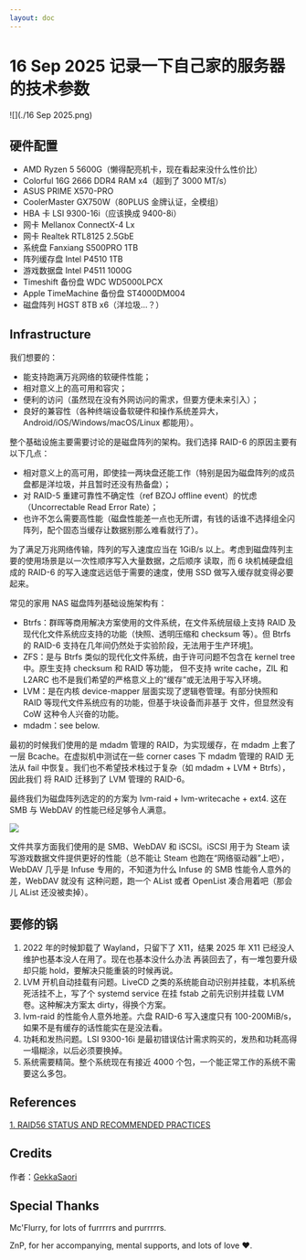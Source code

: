 ```yaml
---
layout: doc
---
```


# 16 Sep 2025 记录一下自己家的服务器的技术参数

![](./16 Sep 2025.png)

## 硬件配置

- AMD Ryzen 5 5600G（懒得配亮机卡，现在看起来没什么性价比）
- Colorful 16G 2666 DDR4 RAM x4（超到了 3000 MT/s）
- ASUS PRIME X570-PRO
- CoolerMaster GX750W（80PLUS 金牌认证，全模组）
- HBA 卡 LSI 9300-16i（应该换成 9400-8i）
- 网卡 Mellanox ConnectX-4 Lx
- 网卡 Realtek RTL8125 2.5GbE
- 系统盘 Fanxiang S500PRO 1TB
- 阵列缓存盘 Intel P4510 1TB
- 游戏数据盘 Intel P4511 1000G
- Timeshift 备份盘 WDC WD5000LPCX
- Apple TimeMachine 备份盘 ST4000DM004
- 磁盘阵列 HGST 8TB x6（洋垃圾…？）

## Infrastructure

我们想要的：
- 能支持跑满万兆网络的软硬件性能；
- 相对意义上的高可用和容灾；
- 便利的访问（虽然现在没有外网访问的需求，但要方便未来引入）；
- 良好的兼容性（各种终端设备软硬件和操作系统差异大，Android/iOS/Windows/macOS/Linux 都能用）。

整个基础设施主要需要讨论的是磁盘阵列的架构。我们选择 RAID-6 的原因主要有以下几点：
- 相对意义上的高可用，即使挂一两块盘还能工作（特别是因为磁盘阵列的成员盘都是洋垃圾，并且暂时还没有热备盘）；
- 对 RAID-5 重建可靠性不确定性（ref BZOJ offline event）的忧虑（Uncorrectable Read Error Rate）；
- 也许不怎么需要高性能（磁盘性能差一点也无所谓，有钱的话谁不选择组全闪阵列，配个固态当缓存让数据别那么难看就行了）。

为了满足万兆网络传输，阵列的写入速度应当在 1GiB/s 以上。考虑到磁盘阵列主要的使用场景是以一次性顺序写入大量数据，之后顺序
读取，而 6 块机械硬盘组成的 RAID-6 的写入速度远远低于需要的速度，使用 SSD 做写入缓存就变得必要起来。

常见的家用 NAS 磁盘阵列基础设施架构有：
- Btrfs：群晖等商用解决方案使用的文件系统，在文件系统层级上支持 RAID 及现代化文件系统应支持的功能（快照、透明压缩和
 checksum 等）。但 Btrfs 的 RAID-6 支持在几年间仍然处于实验阶段，无法用于生产环境[1](#references)。
- ZFS：是与 Btrfs 类似的现代化文件系统，由于许可问题不包含在 kernel tree 中。原生支持 checksum 和 RAID 等功能，
 但不支持 write cache，ZIL 和 L2ARC 也不是我们希望的严格意义上的“缓存”或无法用于写入环境。
- LVM：是在内核 device-mapper 层面实现了逻辑卷管理。有部分快照和 RAID 等现代文件系统应有的功能，但基于块设备而非基于
 文件，但显然没有 CoW 这种令人兴奋的功能。
- mdadm：see below.

最初的时候我们使用的是 mdadm 管理的 RAID，为实现缓存，在 mdadm 上套了一层 Bcache。在虚拟机中测试在一些 corner 
cases 下 mdadm 管理的 RAID 无法从 fail 中恢复。我们也不希望技术栈过于复杂（如 mdadm + LVM + Btrfs），因此我们
将 RAID 迁移到了 LVM 管理的 RAID-6。

最终我们为磁盘阵列选定的的方案为 lvm-raid + lvm-writecache + ext4. 这在 SMB 与 WebDAV 的性能已经足够令人满意。

![](./speed-example.jpeg)

文件共享方面我们使用的是 SMB、WebDAV 和 iSCSI。iSCSI 用于为 Steam 读写游戏数据文件提供更好的性能（总不能让 Steam 
也跑在“网络驱动器”上吧），WebDAV 几乎是 Infuse 专用的，不知道为什么 Infuse 的 SMB 性能令人意外的差，WebDAV 就没有
这种问题，跑一个 AList 或者 OpenList 凑合用着吧（那会儿 AList 还没被卖掉）。

## 要修的锅

1. 2022 年的时候卸载了 Wayland，只留下了 X11，结果 2025 年 X11 已经没人维护也基本没人在用了。现在也基本没什么办法
 再装回去了，有一堆包要升级却只能 hold，要解决只能重装的时候再说。
2. LVM 开机自动挂载有问题。LiveCD 之类的系统能自动识别并挂载，本机系统死活挂不上，写了个 systemd service 在挂 fstab
 之前先识别并挂载 LVM 卷。这种解决方案太 dirty，得换个方案。
3. lvm-raid 的性能令人意外地差。六盘 RAID-6 写入速度只有 100-200MiB/s，如果不是有缓存的话性能实在是没法看。
4. 功耗和发热问题。LSI 9300-16i 是最初错误估计需求购买的，发热和功耗高得一塌糊涂，以后必须要换掉。
5. 系统需要精简。整个系统现在有接近 4000 个包，一个能正常工作的系统不需要这么多包。

## References

[1. RAID56 STATUS AND RECOMMENDED PRACTICES](https://btrfs.readthedocs.io/en/latest/btrfs-man5.html#raid56-status-and-recommended-practices)

## Credits

作者：[GekkaSaori](https://github.com/GekkaSaori)

## Special Thanks

Mc'Flurry, for lots of furrrrrs and purrrrrs.

ZnP, for her accompanying, mental supports, and lots of love ❤️.
